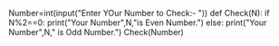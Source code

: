 Number=int(input("Enter YOur Number to Check:- "))
def Check(N):
    if N%2==0:
        print("Your Number",N,"is Even Number.")
    else:
        print("Your Number",N," is Odd Number.")
Check(Number)
